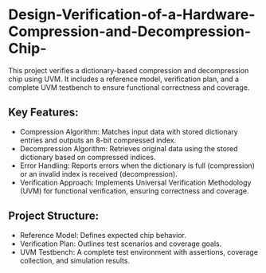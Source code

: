 # Design-Verification-of-a-Hardware-Compression-and-Decompression-Chip-
This project verifies a dictionary-based compression and decompression chip using UVM. It includes a reference model, verification plan, and a complete UVM testbench to ensure functional correctness and coverage.
## Key Features:
* Compression Algorithm: Matches input data with stored dictionary entries and outputs an 8-bit compressed index.
* Decompression Algorithm: Retrieves original data using the stored dictionary based on compressed indices.
* Error Handling: Reports errors when the dictionary is full (compression) or an invalid index is received (decompression).
* Verification Approach: Implements Universal Verification Methodology (UVM) for functional verification, ensuring correctness and coverage.
## Project Structure:
* Reference Model: Defines expected chip behavior.
* Verification Plan: Outlines test scenarios and coverage goals.
* UVM Testbench: A complete test environment with assertions, coverage collection, and simulation results.
